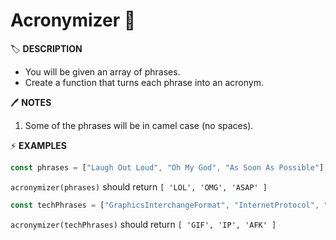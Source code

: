 # Acronymizer 🏧

🏷️ **DESCRIPTION**

- You will be given an array of phrases.
- Create a function that turns each phrase into an acronym.

🖊️ **NOTES**

1. Some of the phrases will be in camel case (no spaces).

⚡ **EXAMPLES**

```js
const phrases = ["Laugh Out Loud", "Oh My God", "As Soon As Possible"]
```

`acronymizer(phrases)` should return `[ 'LOL', 'OMG', 'ASAP' ]`

```js
const techPhrases = ["GraphicsInterchangeFormat", "InternetProtocol", "AwayFromKeyboard"]
```

`acronymizer(techPhrases)` should return `[ 'GIF', 'IP', 'AFK' ]`
